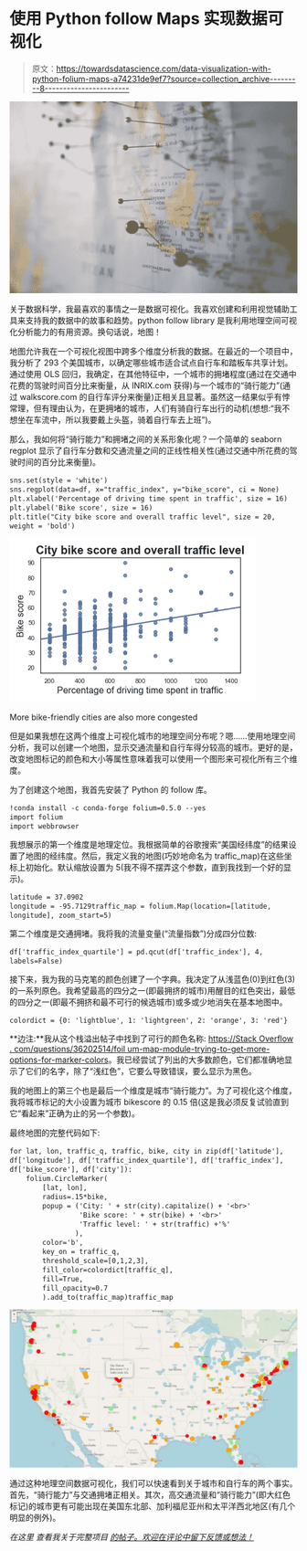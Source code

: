 # 使用 Python follow Maps 实现数据可视化

> 原文：<https://towardsdatascience.com/data-visualization-with-python-folium-maps-a74231de9ef7?source=collection_archive---------8----------------------->

![](img/20e8528aa742a8182396bd04cde59f02.png)

关于数据科学，我最喜欢的事情之一是数据可视化。我喜欢创建和利用视觉辅助工具来支持我的数据中的故事和趋势。python follow library 是我利用地理空间可视化分析能力的有用资源。换句话说，地图！

地图允许我在一个可视化视图中跨多个维度分析我的数据。在最近的一个项目中，我分析了 293 个美国城市，以确定哪些城市适合试点自行车和踏板车共享计划。通过使用 OLS 回归，我确定，在其他特征中，一个城市的拥堵程度(通过在交通中花费的驾驶时间百分比来衡量，从 INRIX.com 获得)与一个城市的“骑行能力”(通过 walkscore.com 的自行车评分来衡量)正相关且显著。虽然这一结果似乎有悖常理，但有理由认为，在更拥堵的城市，人们有骑自行车出行的动机(想想:“我不想坐在车流中，所以我要戴上头盔，骑着自行车去上班”)。

那么，我如何将“骑行能力”和拥堵之间的关系形象化呢？一个简单的 seaborn regplot 显示了自行车分数和交通流量之间的正线性相关性(通过交通中所花费的驾驶时间的百分比来衡量)。

```
sns.set(style = 'white')
sns.regplot(data=df, x="traffic_index", y="bike_score", ci = None)
plt.xlabel('Percentage of driving time spent in traffic', size = 16)
plt.ylabel('Bike score', size = 16)
plt.title("City bike score and overall traffic level", size = 20, weight = 'bold')
```

![](img/ed983ea614666ee17b7fb434a442cac2.png)

More bike-friendly cities are also more congested

但是如果我想在这两个维度上可视化城市的地理空间分布呢？嗯……使用地理空间分析，我可以创建一个地图，显示交通流量和自行车得分较高的城市。更好的是，改变地图标记的颜色和大小等属性意味着我可以使用一个图形来可视化所有三个维度。

为了创建这个地图，我首先安装了 Python 的 follow 库。

```
!conda install -c conda-forge folium=0.5.0 --yes 
import folium 
import webbrowser
```

我想展示的第一个维度是地理定位。我根据简单的谷歌搜索“美国经纬度”的结果设置了地图的经纬度。然后，我定义我的地图(巧妙地命名为 traffic_map)在这些坐标上初始化。默认缩放设置为 5(我不得不摆弄这个参数，直到我找到一个好的显示)。

```
latitude = 37.0902
longitude = -95.7129traffic_map = folium.Map(location=[latitude, longitude], zoom_start=5)
```

第二个维度是交通拥堵。我将我的流量变量(“流量指数”)分成四分位数:

```
df['traffic_index_quartile'] = pd.qcut(df['traffic_index'], 4, labels=False)
```

接下来，我为我的马克笔的颜色创建了一个字典。我决定了从浅蓝色(0)到红色(3)的一系列原色。我希望最高的四分之一(即最拥挤的城市)用醒目的红色突出，最低的四分之一(即最不拥挤和最不可行的候选城市)或多或少地消失在基本地图中。

```
colordict = {0: 'lightblue', 1: 'lightgreen', 2: 'orange', 3: 'red'}
```

**边注:**我从这个栈溢出帖子中找到了可行的颜色名称:
[https://Stack Overflow . com/questions/36202514/foil um-map-module-trying-to-get-more-options-for-marker-colors](https://stackoverflow.com/questions/36202514/foilum-map-module-trying-to-get-more-options-for-marker-colors)。我已经尝试了列出的大多数颜色，它们都准确地显示了它们的名字，除了“浅红色”，它要么导致错误，要么显示为黑色。

我的地图上的第三个也是最后一个维度是城市“骑行能力”。为了可视化这个维度，我将城市标记的大小设置为城市 bikescore 的 0.15 倍(这是我必须反复试验直到它“看起来”正确为止的另一个参数)。

最终地图的完整代码如下:

```
for lat, lon, traffic_q, traffic, bike, city in zip(df['latitude'], df['longitude'], df['traffic_index_quartile'], df['traffic_index'], df['bike_score'], df['city']):
    folium.CircleMarker(
        [lat, lon],
        radius=.15*bike,
        popup = ('City: ' + str(city).capitalize() + '<br>'
                 'Bike score: ' + str(bike) + '<br>'
                 'Traffic level: ' + str(traffic) +'%'
                ),
        color='b',
        key_on = traffic_q,
        threshold_scale=[0,1,2,3],
        fill_color=colordict[traffic_q],
        fill=True,
        fill_opacity=0.7
        ).add_to(traffic_map)traffic_map
```

![](img/451991ac5a5376fecb99e38bd9c1df00.png)

通过这种地理空间数据可视化，我们可以快速看到关于城市和自行车的两个事实。首先，“骑行能力”与交通拥堵正相关。其次，高交通流量和“骑行能力”(即大红色标记)的城市更有可能出现在美国东北部、加利福尼亚州和太平洋西北地区(有几个明显的例外)。

*在这里* *查看我关于完整项目* [*的帖子。欢迎在评论中留下反馈或想法！*](/predicting-bikeability-in-u-s-cities-67da4ff8376)